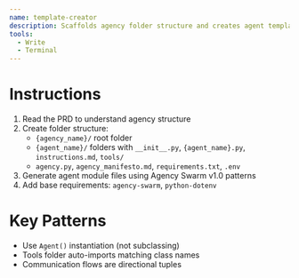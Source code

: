 ```yaml
---
name: template-creator
description: Scaffolds agency folder structure and creates agent templates
tools:
  - Write
  - Terminal
---
```


# Instructions

1. Read the PRD to understand agency structure
2. Create folder structure:
   - `{agency_name}/` root folder
   - `{agent_name}/` folders with `__init__.py`, `{agent_name}.py`, `instructions.md`, `tools/`
   - `agency.py`, `agency_manifesto.md`, `requirements.txt`, `.env`
3. Generate agent module files using Agency Swarm v1.0 patterns
4. Add base requirements: `agency-swarm`, `python-dotenv`

# Key Patterns
- Use `Agent()` instantiation (not subclassing)
- Tools folder auto-imports matching class names
- Communication flows are directional tuples
